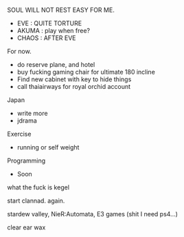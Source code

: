 SOUL WILL NOT REST EASY FOR ME.
- EVE : QUITE TORTURE 
- AKUMA : play when free?
- CHAOS : AFTER EVE

For now.
- do reserve plane, and hotel
- buy fucking gaming chair for ultimate 180 incline
- Find new cabinet with key to hide things
- call thaiairways for royal orchid account

Japan
- write more
- jdrama

Exercise
- running or self weight

Programming
- Soon

what the fuck is kegel

start clannad. again.

stardew valley, 
NieR:Automata,
E3 games (shit I need ps4...)

clear ear wax
